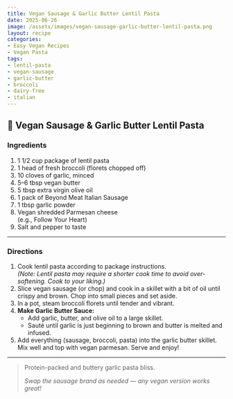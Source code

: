 ```yaml
---
title: Vegan Sausage & Garlic Butter Lentil Pasta
date: 2025-06-26
image: /assets/images/vegan-sausage-garlic-butter-lentil-pasta.png
layout: recipe
categories:
- Easy Vegan Recipes
- Vegan Pasta
tags:
- lentil-pasta
- vegan-sausage
- garlic-butter
- broccoli
- dairy-free
- italian
---
```


## 🍝 Vegan Sausage & Garlic Butter Lentil Pasta


### Ingredients

1. 1 1/2 cup package of lentil pasta  
2. 1 head of fresh broccoli (florets chopped off)  
3. 10 cloves of garlic, minced  
4. 5–6 tbsp vegan butter  
5. 5 tbsp extra virgin olive oil  
6. 1 pack of Beyond Meat Italian Sausage
7. 1 tbsp garlic powder  
8. Vegan shredded Parmesan cheese  
   (e.g., Follow Your Heart)  
9. Salt and pepper to taste  

---

### Directions

1. Cook lentil pasta according to package instructions.  
   *(Note: Lentil pasta may require a shorter cook time to avoid over-softening. Cook to your liking.)*  
2. Slice vegan sausage (or chop) and cook in a skillet with a bit of oil until crispy and brown. Chop into small pieces and set aside.  
3. In a pot, steam broccoli florets until tender and vibrant.  
4. **Make Garlic Butter Sauce:**  
   - Add garlic, butter, and olive oil to a large skillet.  
   - Sauté until garlic is just beginning to brown and butter is melted and infused.  
5. Add everything (sausage, broccoli, pasta) into the garlic butter skillet. Mix well and top with vegan parmesan. Serve and enjoy!

---

> Protein-packed and buttery garlic pasta bliss.  
>  
> *Swap the sausage brand as needed — any vegan version works great!*

